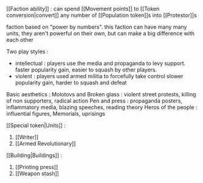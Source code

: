 [[Faction ability]] : can spend [[Movement points]] to [[Token conversion|convert]] any number of [[Population token]]s into [[Protestor]]s


faction based on "power by numbers". this faction can have many many units, they aren't powerful on their own, but can make a big difference with each other

Two play styles :
- intellectual : players use the media and propaganda to levy support.
	faster popularity gain, easier to squash by other players.
- violent : players used armed militia to forcefully take control
	slower popularity gain, harder to squash and defeat

Basic aesthetics :
	Molotovs and Broken glass : violent street protests, killing of non supporters, radical action
	Pen and press : propaganda posters, inflammatory media, blazing speeches, reading theory
	Heros of the people : influential figures, Memorials, uprisings

[[Special token|Units]] :
1. [[Writer]]
2. [[Armed Revolutionary]]

[[Building|Buildings]] :
1. [[Printing press]]
2. [[Weapon stash]]
